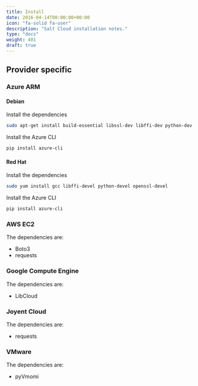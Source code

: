 ```yaml
---
title: Install
date: 2016-04-14T00:00:00+00:00
icon: "fa-solid fa-user"
description: "Salt Cloud installation notes."
type: "docs"
weight: 401
draft: true
---
```


## Provider specific

### Azure ARM

#### Debian

Install the dependencies

```bash
sudo apt-get install build-essential libssl-dev libffi-dev python-dev
```

Install the Azure CLI

```bash
pip install azure-cli
```

#### Red Hat

Install the dependencies

```bash
sudo yum install gcc libffi-devel python-devel openssl-devel
```

Install the Azure CLI

```bash
pip install azure-cli
```

### AWS EC2

The dependencies are:

- Boto3
- requests

### Google Compute Engine

The dependencies are:

- LibCloud

### Joyent Cloud

The dependencies are:

- requests

### VMware

The dependencies are:

- pyVmomi
